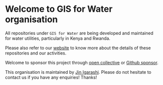 # Welcome to GIS for Water organisation

All repositories under `GIS for Water` are being developed and maintained for water utilities, particularly in Kenya and Rwanda.

Please also refer to our [website](https://water-gis.com) to know more about the details of these repositories and our activities.

Welcome to sponsor this project through [open collective](https://opencollective.com/watergis) or [Github sponsor](https://github.com/sponsors/JinIgarashi).

This organisation is maintained by [Jin Igarashi](https://jin-igarashi.me). Please do not hesitate to contact us if you have any enquiries! Thanks!
